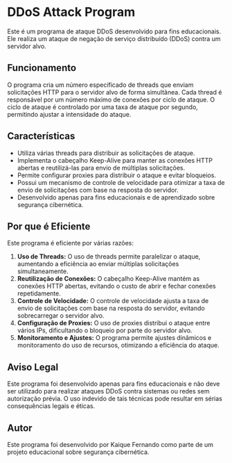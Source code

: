 # DDoS Attack Program

Este é um programa de ataque DDoS desenvolvido para fins educacionais. Ele realiza um ataque de negação de serviço distribuído (DDoS) contra um servidor alvo.

## Funcionamento

O programa cria um número especificado de threads que enviam solicitações HTTP para o servidor alvo de forma simultânea. Cada thread é responsável por um número máximo de conexões por ciclo de ataque. 
O ciclo de ataque é controlado por uma taxa de ataque por segundo, permitindo ajustar a intensidade do ataque.

## Características

- Utiliza várias threads para distribuir as solicitações de ataque.
- Implementa o cabeçalho Keep-Alive para manter as conexões HTTP abertas e reutilizá-las para envio de múltiplas solicitações.
- Permite configurar proxies para distribuir o ataque e evitar bloqueios.
- Possui um mecanismo de controle de velocidade para otimizar a taxa de envio de solicitações com base na resposta do servidor.
- Desenvolvido apenas para fins educacionais e de aprendizado sobre segurança cibernética.

## Por que é Eficiente

Este programa é eficiente por várias razões:

1. **Uso de Threads:** O uso de threads permite paralelizar o ataque, aumentando a eficiência ao enviar múltiplas solicitações simultaneamente.
2. **Reutilização de Conexões:** O cabeçalho Keep-Alive mantém as conexões HTTP abertas, evitando o custo de abrir e fechar conexões repetidamente.
3. **Controle de Velocidade:** O controle de velocidade ajusta a taxa de envio de solicitações com base na resposta do servidor, evitando sobrecarregar o servidor alvo.
4. **Configuração de Proxies:** O uso de proxies distribui o ataque entre vários IPs, dificultando o bloqueio por parte do servidor alvo.
5. **Monitoramento e Ajustes:** O programa permite ajustes dinâmicos e monitoramento do uso de recursos, otimizando a eficiência do ataque.

## Aviso Legal

Este programa foi desenvolvido apenas para fins educacionais e não deve ser utilizado para realizar ataques DDoS contra sistemas ou redes sem autorização prévia. O uso indevido de tais técnicas pode resultar em sérias consequências legais e éticas.

## Autor

Este programa foi desenvolvido por Kaique Fernando como parte de um projeto educacional sobre segurança cibernética.

